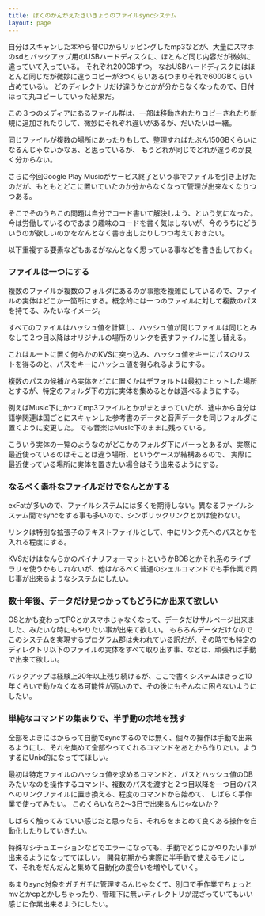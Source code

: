 ```yaml
---
title: ぼくのかんがえたさいきょうのファイルsyncシステム
layout: page
---
```

自分はスキャンした本やら昔CDからリッピングしたmp3などが、大量にスマホのsdとバックアップ用のUSBハードディスクに、ほとんど同じ内容だが微妙に違っていて入っている。
それぞれ200GBずつ。
なおUSBハードディスクにはほとんど同じだが微妙に違うコピーが3つくらいある(つまりそれで600GBくらい占めている)。
どのディレクトリだけ違うかとかが分からなくなったので、日付ほって丸コピーしていった結果だ。

この３つのメディアにあるファイル群は、一部は移動されたりコピーされたり新規に追加されたりして、微妙にそれぞれ違いがあるが、だいたいは一緒。

同じファイルが複数の場所にあったりもして、整理すればたぶん150GBくらいになるんじゃないかなぁ、と思っているが、
もうどれが同じでどれが違うのか良く分からない。

さらに今回Google Play Musicがサービス終了という事でファイルを引き上げたのだが、もともとどこに置いていたのか分からなくなって管理が出来なくなりつつある。

そこでそのうちこの問題は自分でコード書いて解決しよう、という気になった。
今は労働しているのであまり趣味のコードを書く気はしないが、今のうちにどういうのが欲しいのかをなんとなく書き出したりしつつ考えておきたい。

以下重複する要素などもあるがなんとなく思っている事などを書き出しておく。

### ファイルは一つにする

複数のファイルが複数のフォルダにあるのが事態を複雑にしているので、ファイルの実体はどこか一箇所にする。概念的には一つのファイルに対して複数のパスを持てる、みたいなイメージ。

すべてのファイルはハッシュ値を計算し、ハッシュ値が同じファイルは同じとみなして２つ目以降はオリジナルの場所のリンクを表すファイルに差し替える。

これはルートに置く何らかのKVSに突っ込み、ハッシュ値をキーにパスのリストを得るのと、パスをキーにハッシュ値を得られるようにする。

複数のパスの候補から実体をどこに置くかはデフォルトは最初にヒットした場所とするが、特定のフォルダ下の方に実体を集めるとかは選べるようにする。

例えばMusic下にかつてmp3ファイルとかがまとまっていたが、途中から自分は語学関連は国ごとにスキャンした参考書のデータと音声データを同じフォルダに置くように変更した。
でも音楽はMusic下のままに残っている。

こういう実体の一覧のようなのがどこかのフォルダ下にバーっとあるが、実際に最近使っているのはそことは違う場所、というケースが結構あるので、
実際に最近使っている場所に実体を置きたい場合はそう出来るようにする。

### なるべく素朴なファイルだけでなんとかする

exFatが多いので、ファイルシステムには多くを期待しない。異なるファイルシステム間でsyncをする事も多いので、シンボリックリンクとかは使わない。

リンクは特別な拡張子のテキストファイルとして、中にリンク先へのパスとかを入れる程度にする。

KVSだけはなんらかのバイナリフォーマットというかBDBとかそれ系のライブラリを使うかもしれないが、他はなるべく普通のシェルコマンドでも手作業で同じ事が出来るようなシステムにしたい。

### 数十年後、データだけ見つかってもどうにか出来て欲しい

OSとかも変わってPCとかスマホじゃなくなって、データだけサルベージ出来ました、みたいな時にもやりたい事が出来て欲しい。
もちろんデータだけなのでこのシステムを実現するプログラム郡は失われている訳だが、その時でも特定のディレクトリ以下のファイルの実体をすべて取り出す事、などは、頑張れば手動で出来て欲しい。

バックアップは経験上20年以上残り続けるが、ここで書くシステムはきっと10年くらいで動かなくなる可能性が高いので、その後にもそんなに困らないようにしたい。

### 単純なコマンドの集まりで、半手動の余地を残す

全部をよきにはからって自動でsyncするのでは無く、個々の操作は手動で出来るようにし、それを集めて全部やってくれるコマンドをあとから作りたい。ようするにUnix的になっててほしい。

最初は特定ファイルのハッシュ値を求めるコマンドと、パスとハッシュ値のDBみたいなのを操作するコマンド、複数のパスを渡すと２つ目以降を一つ目のパスへのリンクファイルに置き換える、程度のコマンドから始めて、
しばらく手作業で使ってみたい。
このくらいなら2〜3日で出来るんじゃないか？

しばらく触ってみていい感じだと思ったら、それらをまとめて良くある操作を自動化したりしていきたい。

特殊なシチュエーションなどでエラーになっても、手動でどうにかやりたい事が出来るようになっててほしい。
開発初期から実際に半手動で使えるモノにして、それをだんだんと集めて自動化の度合いを増やしていく。

あまりsync対象をガチガチに管理するんじゃなくて、別口で手作業でちょっとmvとかcpとかしちゃったり、管理下に無いディレクトリが混ざっていてもいい感じに作業出来るようにしたい。